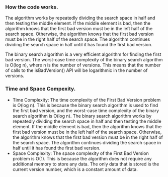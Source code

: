 ### How the code works.
The algorithm works by repeatedly dividing the search space in half and then testing the middle element. If the middle element is bad, then the algorithm knows that the first bad version must be in the left half of the search space. Otherwise, the algorithm knows that the first bad version must be in the right half of the search space. The algorithm continues dividing the search space in half until it has found the first bad version.

The binary search algorithm is a very efficient algorithm for finding the first bad version. The worst-case time complexity of the binary search algorithm is O(log n), where n is the number of versions. This means that the number of calls to the isBadVersion() API will be logarithmic in the number of versions.

### Time and Space Compexity.

* Time Complexity: The time complexity of the First Bad Version problem is O(log n). This is because the binary search algorithm is used to find the first bad version, and the worst-case time complexity of the binary search algorithm is O(log n). The binary search algorithm works by repeatedly dividing the search space in half and then testing the middle element. If the middle element is bad, then the algorithm knows that the first bad version must be in the left half of the search space. Otherwise, the algorithm knows that the first bad version must be in the right half of the search space. The algorithm continues dividing the search space in half until it has found the first bad version.
* Space Complexity: The space complexity of the First Bad Version problem is O(1). This is because the algorithm does not require any additional memory to store any data. The only data that is stored is the current version number, which is a constant amount of data.
